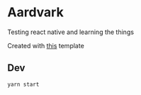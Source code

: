 # Aardvark
Testing react native and learning the things

Created with [this](https://github.com/react-community/create-react-native-app) template

## Dev
```yarn start```
